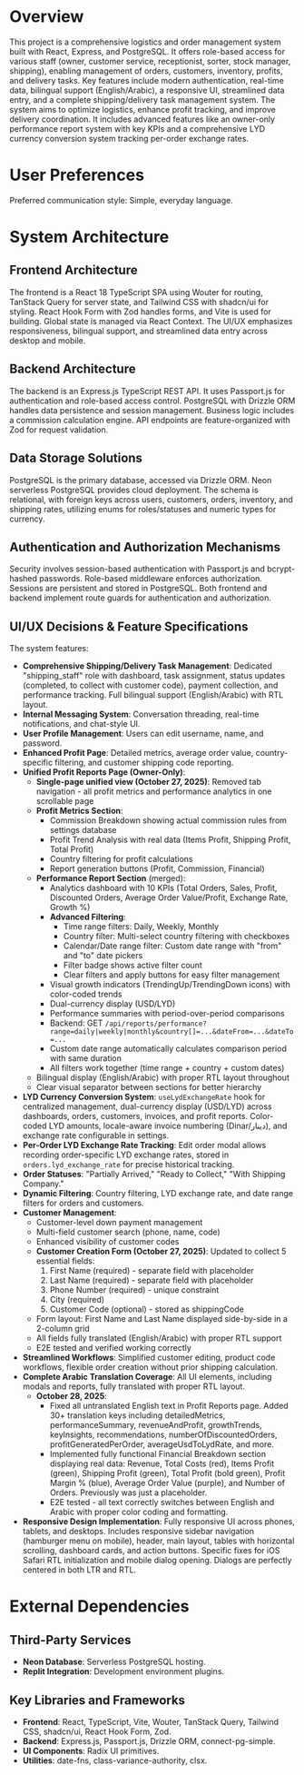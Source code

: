# Overview

This project is a comprehensive logistics and order management system built with React, Express, and PostgreSQL. It offers role-based access for various staff (owner, customer service, receptionist, sorter, stock manager, shipping), enabling management of orders, customers, inventory, profits, and delivery tasks. Key features include modern authentication, real-time data, bilingual support (English/Arabic), a responsive UI, streamlined data entry, and a complete shipping/delivery task management system. The system aims to optimize logistics, enhance profit tracking, and improve delivery coordination. It includes advanced features like an owner-only performance report system with key KPIs and a comprehensive LYD currency conversion system tracking per-order exchange rates.

# User Preferences

Preferred communication style: Simple, everyday language.

# System Architecture

## Frontend Architecture

The frontend is a React 18 TypeScript SPA using Wouter for routing, TanStack Query for server state, and Tailwind CSS with shadcn/ui for styling. React Hook Form with Zod handles forms, and Vite is used for building. Global state is managed via React Context. The UI/UX emphasizes responsiveness, bilingual support, and streamlined data entry across desktop and mobile.

## Backend Architecture

The backend is an Express.js TypeScript REST API. It uses Passport.js for authentication and role-based access control. PostgreSQL with Drizzle ORM handles data persistence and session management. Business logic includes a commission calculation engine. API endpoints are feature-organized with Zod for request validation.

## Data Storage Solutions

PostgreSQL is the primary database, accessed via Drizzle ORM. Neon serverless PostgreSQL provides cloud deployment. The schema is relational, with foreign keys across users, customers, orders, inventory, and shipping rates, utilizing enums for roles/statuses and numeric types for currency.

## Authentication and Authorization Mechanisms

Security involves session-based authentication with Passport.js and bcrypt-hashed passwords. Role-based middleware enforces authorization. Sessions are persistent and stored in PostgreSQL. Both frontend and backend implement route guards for authentication and authorization.

## UI/UX Decisions & Feature Specifications

The system features:
- **Comprehensive Shipping/Delivery Task Management**: Dedicated "shipping_staff" role with dashboard, task assignment, status updates (completed, to collect with customer code), payment collection, and performance tracking. Full bilingual support (English/Arabic) with RTL layout.
- **Internal Messaging System**: Conversation threading, real-time notifications, and chat-style UI.
- **User Profile Management**: Users can edit username, name, and password.
- **Enhanced Profit Page**: Detailed metrics, average order value, country-specific filtering, and customer shipping code reporting.
- **Unified Profit Reports Page (Owner-Only)**: 
  - **Single-page unified view (October 27, 2025)**: Removed tab navigation - all profit metrics and performance analytics in one scrollable page
  - **Profit Metrics Section**: 
    - Commission Breakdown showing actual commission rules from settings database
    - Profit Trend Analysis with real data (Items Profit, Shipping Profit, Total Profit)
    - Country filtering for profit calculations
    - Report generation buttons (Profit, Commission, Financial)
  - **Performance Report Section** (merged):
    - Analytics dashboard with 10 KPIs (Total Orders, Sales, Profit, Discounted Orders, Average Order Value/Profit, Exchange Rate, Growth %)
    - **Advanced Filtering**:
      - Time range filters: Daily, Weekly, Monthly
      - Country filter: Multi-select country filtering with checkboxes
      - Calendar/Date range filter: Custom date range with "from" and "to" date pickers
      - Filter badge shows active filter count
      - Clear filters and apply buttons for easy filter management
    - Visual growth indicators (TrendingUp/TrendingDown icons) with color-coded trends
    - Dual-currency display (USD/LYD)
    - Performance summaries with period-over-period comparisons
    - Backend: GET `/api/reports/performance?range=daily|weekly|monthly&country[]=...&dateFrom=...&dateTo=...`
    - Custom date range automatically calculates comparison period with same duration
    - All filters work together (time range + country + custom dates)
  - Bilingual display (English/Arabic) with proper RTL layout throughout
  - Clear visual separator between sections for better hierarchy
- **LYD Currency Conversion System**: `useLydExchangeRate` hook for centralized management, dual-currency display (USD/LYD) across dashboards, orders, customers, invoices, and profit reports. Color-coded LYD amounts, locale-aware invoice numbering (Dinar/دينار), and exchange rate configurable in settings.
- **Per-Order LYD Exchange Rate Tracking**: Edit order modal allows recording order-specific LYD exchange rates, stored in `orders.lyd_exchange_rate` for precise historical tracking.
- **Order Statuses**: "Partially Arrived," "Ready to Collect," "With Shipping Company."
- **Dynamic Filtering**: Country filtering, LYD exchange rate, and date range filters for orders and customers.
- **Customer Management**: 
  - Customer-level down payment management
  - Multi-field customer search (phone, name, code)
  - Enhanced visibility of customer codes
  - **Customer Creation Form (October 27, 2025)**: Updated to collect 5 essential fields:
    1. First Name (required) - separate field with placeholder
    2. Last Name (required) - separate field with placeholder  
    3. Phone Number (required) - unique constraint
    4. City (required)
    5. Customer Code (optional) - stored as shippingCode
  - Form layout: First Name and Last Name displayed side-by-side in a 2-column grid
  - All fields fully translated (English/Arabic) with proper RTL support
  - E2E tested and verified working correctly
- **Streamlined Workflows**: Simplified customer editing, product code workflows, flexible order creation without prior shipping calculation.
- **Complete Arabic Translation Coverage**: All UI elements, including modals and reports, fully translated with proper RTL layout.
  - **October 28, 2025**: 
    - Fixed all untranslated English text in Profit Reports page. Added 30+ translation keys including detailedMetrics, performanceSummary, revenueAndProfit, growthTrends, keyInsights, recommendations, numberOfDiscountedOrders, profitGeneratedPerOrder, averageUsdToLydRate, and more.
    - Implemented fully functional Financial Breakdown section displaying real data: Revenue, Total Costs (red), Items Profit (green), Shipping Profit (green), Total Profit (bold green), Profit Margin % (blue), Average Order Value (purple), and Number of Orders. Previously was just a placeholder.
    - E2E tested - all text correctly switches between English and Arabic with proper color coding and formatting.
- **Responsive Design Implementation**: Fully responsive UI across phones, tablets, and desktops. Includes responsive sidebar navigation (hamburger menu on mobile), header, main layout, tables with horizontal scrolling, dashboard cards, and action buttons. Specific fixes for iOS Safari RTL initialization and mobile dialog opening. Dialogs are perfectly centered in both LTR and RTL.

# External Dependencies

## Third-Party Services

- **Neon Database**: Serverless PostgreSQL hosting.
- **Replit Integration**: Development environment plugins.

## Key Libraries and Frameworks

- **Frontend**: React, TypeScript, Vite, Wouter, TanStack Query, Tailwind CSS, shadcn/ui, React Hook Form, Zod.
- **Backend**: Express.js, Passport.js, Drizzle ORM, connect-pg-simple.
- **UI Components**: Radix UI primitives.
- **Utilities**: date-fns, class-variance-authority, clsx.